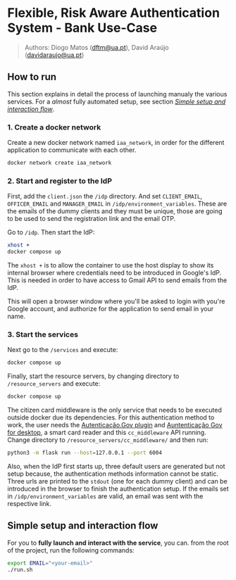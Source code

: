 # Flexible, Risk Aware Authentication System - Bank Use-Case
> Authors: Diogo Matos (dftm@ua.pt), David Araújo (davidaraujo@ua.pt)


## How to run

This section explains in detail the process of launching manualy the various services. For a _almost_ fully automated setup, see section _[Simple setup and interaction flow](#simple-setup-and-interaction-flow)_.

### 1. Create a docker network

Create a new docker network named `iaa_network`, in order for the different application to communicate with each other.
```bash
docker network create iaa_network
```

### 2. Start and register to the IdP

First, add the `client.json` the `/idp` directory. And set `CLIENT_EMAIL`, `OFFICER_EMAIL` and `MANAGER_EMAIL` in `/idp/environment_variables`. These are the emails of the dummy clients and they must be unique, those are going to be used to send the registration link and the email OTP.

Go to `/idp`. Then start the IdP:
```bash
xhost +
docker compose up
```

The `xhost +` is to allow the container to use the host display to show its internal browser where credentials need to be introduced in Google's IdP. This is needed in order to have access to Gmail API to send emails from the IdP.

This will open a browser window where you'll be asked to login with you're Google account, and authorize for the application to send email in your name.

### 3. Start the services

Next go to the `/services` and execute:
```bash
docker compose up
```

Finally, start the resource servers, by changing directory to `/resource_servers` and execute:
```bash
docker compose up
```

The citizen card middleware is the only service that needs to be executed outside docker due its dependencies. For this authentication method to work, the user needs the [Autenticação.Gov plugin](https://autenticacao.gov.pt/fa/ajuda/autenticacaogovpt.aspx) and [Auntenticação Gov for desktop](https://www.autenticacao.gov.pt/cc-aplicacao), a smart card reader and this `cc_middleware` API running. Change directory to `/resource_servers/cc_middleware/` and then run:
```bash
python3 -m flask run --host=127.0.0.1 --port 6004
```

Also, when the IdP first starts up, three default users are generated but not setup because, the authentication methods information cannot be static. Three urls are printed to the `stdout` (one for each dummy client) and can be introduced in the browser to finish the authentication setup. If the emails set in `/idp/environment_variables` are valid, an email was sent with the respective link. 

## Simple setup and interaction flow

For you to **fully launch and interact with the service**, you can. from the root of the project, run the following commands:
```bash
export EMAIL="<your-email>"
./run.sh
```